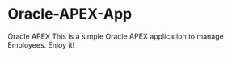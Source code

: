 # Oracle-APEX-App
Oracle APEX
This is a simple Oracle APEX application to manage Employees. Enjoy it! 
